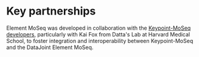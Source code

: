 # Key partnerships

Element MoSeq was developed in collaboration with the [Keypoint-MoSeq developers](https://github.com/dattalab/keypoint-moseq), particularly with Kai Fox from Datta's Lab at Harvard Medical School, to foster integration and interoperability between Keypoint-MoSeq and the DataJoint Element MoSeq.
